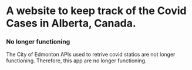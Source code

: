 # A website to keep track of the Covid Cases in Alberta, Canada.

### No longer functioning
The City of Edmonton APIs used to retrive covid statics are not longer functioning. Therefore, this app are no longer functioning.
